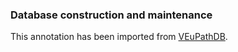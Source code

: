 

### Database construction and maintenance

This annotation has been imported from [VEuPathDB](https://veupathdb.org/).
